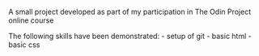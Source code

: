 A small project developed as part of my participation in The Odin Project online course 

The following skills have been demonstrated:
    - setup of git 
    - basic html 
    - basic css
    